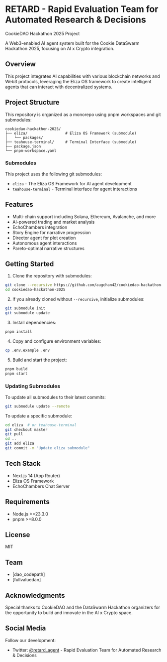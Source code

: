 # RETARD - Rapid Evaluation Team for Automated Research & Decisions
CookieDAO Hackathon 2025 Project

A Web3-enabled AI agent system built for the Cookie DataSwarm Hackathon 2025, focusing on AI x Crypto integration.

## Overview

This project integrates AI capabilities with various blockchain networks and Web3 protocols, leveraging the Eliza OS framework to create intelligent agents that can interact with decentralized systems.

## Project Structure

This repository is organized as a monorepo using pnpm workspaces and git submodules:

```
cookiedao-hackathon-2025/
├── eliza/                 # Eliza OS Framework (submodule)
│   └── packages/         
├── teahouse-terminal/     # Terminal Interface (submodule)
├── package.json
└── pnpm-workspace.yaml
```

### Submodules

This project uses the following git submodules:
- `eliza` - The Eliza OS Framework for AI agent development
- `teahouse-terminal` - Terminal interface for agent interactions

## Features

- Multi-chain support including Solana, Ethereum, Avalanche, and more
- AI-powered trading and market analysis
- EchoChambers integration
- Story Engine for narrative progression
- Director agent for plot creation
- Autonomous agent interactions
- Pareto-optimal narrative structures

## Getting Started

1. Clone the repository with submodules:
```bash
git clone --recursive https://github.com/augchan42/cookiedao-hackathon-2025.git
cd cookiedao-hackathon-2025
```

2. If you already cloned without `--recursive`, initialize submodules:
```bash
git submodule init
git submodule update
```

3. Install dependencies:
```bash
pnpm install
```

4. Copy and configure environment variables:
```bash
cp .env.example .env
```

5. Build and start the project:
```bash
pnpm build
pnpm start
```

### Updating Submodules

To update all submodules to their latest commits:
```bash
git submodule update --remote
```

To update a specific submodule:
```bash
cd eliza  # or teahouse-terminal
git checkout master
git pull
cd ..
git add eliza
git commit -m "Update eliza submodule"
```

## Tech Stack

- Next.js 14 (App Router)
- Eliza OS Framework
- EchoChambers Chat Server

## Requirements

- Node.js >=23.3.0
- pnpm >=8.0.0

## License

MIT

## Team

- [dao_codepath]
- [fullvaluedan]

## Acknowledgments

Special thanks to CookieDAO and the DataSwarm Hackathon organizers for the opportunity to build and innovate in the AI x Crypto space.

## Social Media

Follow our development:
- Twitter: [@retard_agent](https://twitter.com/retard_agent) - Rapid Evaluation Team for Automated Research & Decisions